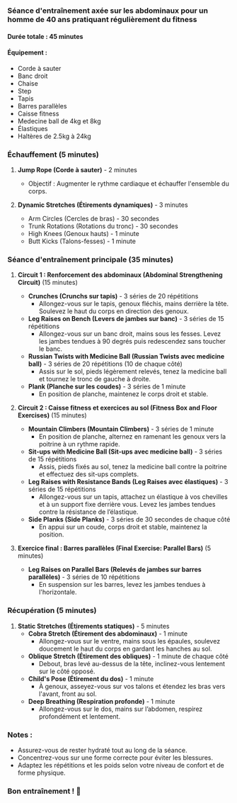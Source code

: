 ### Séance d'entraînement axée sur les abdominaux pour un homme de 40 ans pratiquant régulièrement du fitness

#### Durée totale : 45 minutes

#### Équipement :
- Corde à sauter
- Banc droit
- Chaise
- Step
- Tapis
- Barres parallèles
- Caisse fitness
- Medecine ball de 4kg et 8kg
- Élastiques
- Haltères de 2.5kg à 24kg

### Échauffement (5 minutes)
1. **Jump Rope (Corde à sauter)** - 2 minutes
   - Objectif : Augmenter le rythme cardiaque et échauffer l'ensemble du corps.
   
2. **Dynamic Stretches (Étirements dynamiques)** - 3 minutes
   - Arm Circles (Cercles de bras) - 30 secondes
   - Trunk Rotations (Rotations du tronc) - 30 secondes
   - High Knees (Genoux hauts) - 1 minute
   - Butt Kicks (Talons-fesses) - 1 minute

### Séance d'entraînement principale (35 minutes)

1. **Circuit 1 : Renforcement des abdominaux (Abdominal Strengthening Circuit)** (15 minutes)
   - **Crunches (Crunchs sur tapis)** - 3 séries de 20 répétitions
     - Allongez-vous sur le tapis, genoux fléchis, mains derrière la tête. Soulevez le haut du corps en direction des genoux.
   - **Leg Raises on Bench (Levers de jambes sur banc)** - 3 séries de 15 répétitions
     - Allongez-vous sur un banc droit, mains sous les fesses. Levez les jambes tendues à 90 degrés puis redescendez sans toucher le banc.
   - **Russian Twists with Medicine Ball (Russian Twists avec medicine ball)** - 3 séries de 20 répétitions (10 de chaque côté)
     - Assis sur le sol, pieds légèrement relevés, tenez la medicine ball et tournez le tronc de gauche à droite.
   - **Plank (Planche sur les coudes)** - 3 séries de 1 minute
     - En position de planche, maintenez le corps droit et stable.

2. **Circuit 2 : Caisse fitness et exercices au sol (Fitness Box and Floor Exercises)** (15 minutes)
   - **Mountain Climbers (Mountain Climbers)** - 3 séries de 1 minute
     - En position de planche, alternez en ramenant les genoux vers la poitrine à un rythme rapide.
   - **Sit-ups with Medicine Ball (Sit-ups avec medicine ball)** - 3 séries de 15 répétitions
     - Assis, pieds fixés au sol, tenez la medicine ball contre la poitrine et effectuez des sit-ups complets.
   - **Leg Raises with Resistance Bands (Leg Raises avec élastiques)** - 3 séries de 15 répétitions
     - Allongez-vous sur un tapis, attachez un élastique à vos chevilles et à un support fixe derrière vous. Levez les jambes tendues contre la résistance de l’élastique.
   - **Side Planks (Side Planks)** - 3 séries de 30 secondes de chaque côté
     - En appui sur un coude, corps droit et stable, maintenez la position.

3. **Exercice final : Barres parallèles (Final Exercise: Parallel Bars)** (5 minutes)
   - **Leg Raises on Parallel Bars (Relevés de jambes sur barres parallèles)** - 3 séries de 10 répétitions
     - En suspension sur les barres, levez les jambes tendues à l'horizontale.

### Récupération (5 minutes)

1. **Static Stretches (Étirements statiques)** - 5 minutes
   - **Cobra Stretch (Étirement des abdominaux)** - 1 minute
     - Allongez-vous sur le ventre, mains sous les épaules, soulevez doucement le haut du corps en gardant les hanches au sol.
   - **Oblique Stretch (Étirement des obliques)** - 1 minute de chaque côté
     - Debout, bras levé au-dessus de la tête, inclinez-vous lentement sur le côté opposé.
   - **Child's Pose (Étirement du dos)** - 1 minute
     - À genoux, asseyez-vous sur vos talons et étendez les bras vers l'avant, front au sol.
   - **Deep Breathing (Respiration profonde)** - 1 minute
     - Allongez-vous sur le dos, mains sur l’abdomen, respirez profondément et lentement.

### Notes :
- Assurez-vous de rester hydraté tout au long de la séance.
- Concentrez-vous sur une forme correcte pour éviter les blessures.
- Adaptez les répétitions et les poids selon votre niveau de confort et de forme physique.

### Bon entraînement ! 💪